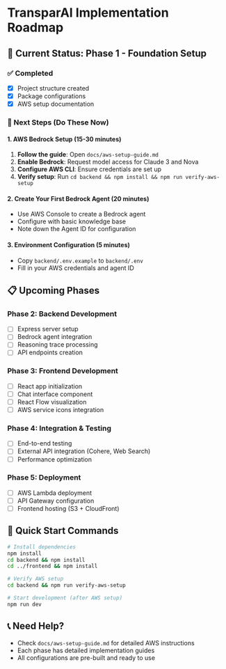# TransparAI Implementation Roadmap

## 🎯 Current Status: Phase 1 - Foundation Setup

### ✅ Completed

- [x] Project structure created
- [x] Package configurations
- [x] AWS setup documentation

### 🔄 Next Steps (Do These Now)

#### 1. AWS Bedrock Setup (15-30 minutes)

1. **Follow the guide**: Open `docs/aws-setup-guide.md`
2. **Enable Bedrock**: Request model access for Claude 3 and Nova
3. **Configure AWS CLI**: Ensure credentials are set up
4. **Verify setup**: Run `cd backend && npm install && npm run verify-aws-setup`

#### 2. Create Your First Bedrock Agent (20 minutes)

- Use AWS Console to create a Bedrock agent
- Configure with basic knowledge base
- Note down the Agent ID for configuration

#### 3. Environment Configuration (5 minutes)

- Copy `backend/.env.example` to `backend/.env`
- Fill in your AWS credentials and agent ID

## 📋 Upcoming Phases

### Phase 2: Backend Development

- [ ] Express server setup
- [ ] Bedrock agent integration
- [ ] Reasoning trace processing
- [ ] API endpoints creation

### Phase 3: Frontend Development

- [ ] React app initialization
- [ ] Chat interface component
- [ ] React Flow visualization
- [ ] AWS service icons integration

### Phase 4: Integration & Testing

- [ ] End-to-end testing
- [ ] External API integration (Cohere, Web Search)
- [ ] Performance optimization

### Phase 5: Deployment

- [ ] AWS Lambda deployment
- [ ] API Gateway configuration
- [ ] Frontend hosting (S3 + CloudFront)

## 🚀 Quick Start Commands

```bash
# Install dependencies
npm install
cd backend && npm install
cd ../frontend && npm install

# Verify AWS setup
cd backend && npm run verify-aws-setup

# Start development (after AWS setup)
npm run dev
```

## 📞 Need Help?

- Check `docs/aws-setup-guide.md` for detailed AWS instructions
- Each phase has detailed implementation guides
- All configurations are pre-built and ready to use
